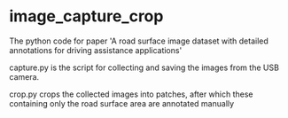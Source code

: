 # image_capture_crop
The python code for paper 'A road surface image dataset with detailed annotations for driving assistance applications'

capture.py is the script for collecting and saving the images from the USB camera.

crop.py crops the collected images into patches, after which these containing only the road surface area are annotated manually
